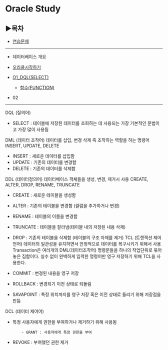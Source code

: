 # Oracle Study

## ▶목차

+ [연습문제](https://github.com/senspond20/Oracle/tree/master/연습문제)

-------------------------------------------

+ 데이터베이스 개요

+ [오라클시작하기](https://github.com/senspond20/Oracle/tree/master/1_오라클시작하기)



+ [O1_DQL(SELECT)](https://github.com/senspond20/Oracle/tree/master/O1_DQL(SELECT)#dclselect)
  + [함수(FUNCTION)](https://github.com/senspond20/Oracle/tree/master/O1_DQL(SELECT)/함수(FUNCTION))

+ 02

--------------------------------

DQL (질의어) 
 - SELECT : 테이블에 저장된 데이터를 조회하는 데 사용되는 가장 기본적인 문법이고 가장 많이 사용됨


DML (데이터 조작어) 
 데이터를 삽입, 변경 삭제 즉 조작하는 역할을 하는 명령어 INSERT, UPDATE, DELETE
- INSERT : 새로운 데이터를 삽입함
- UPDATE : 기존의 데이터를 변경함
- DELETE : 기존의 데이터를 삭제함


DDL (데이터정의어) 
데이터베이스 객체들을 생성, 변경, 제거시 사용 CREATE, ALTER, DROP, RENAME, TRUNCATE
- CREATE : 새로운 테이블을 생성함
- ALTER : 기존의 테이블을 변경함 (컬럼을 추가하거나 변경)
- RENAME : 테이블의 이름을 변경함
- TRUNCATE : 테이블을 잘라냄(테이블 내의 저장된 내용 삭제)
- DROP : 기존의 테이블을 삭제함 (테이블의 구조 자체를 제거)
TCL (트랜잭션 제어언어)
데이터의 일관성을 유지하면서 안정적으로 데이터를 복구시키기 위해서 사용 
Transaction은 여러개의 DML(데이터조작어) 명령문들을 하나의 작업단위로 묶어놓은 집합이다.
실수 없이 완벽하게 입력한 명령어만 영구 저장하기 위해 TCL을 사용한다. 

- COMMIT : 변경된 내용을 영구 저장

- ROLLBACK : 변경되기 이전 상태로 되돌림

- SAVAPOINT : 특정 위치까지를 영구 저장 혹은 이전 상태로 돌리기 위해 저장점을 만듬


 
DCL (데이터 제어어)
- 특정 사용자에게 권한을 부여하거나 제거하기 위해 사용됨

          - GRANT : 사용자에게 특정 권한을 부여
- REVOKE : 부여했던 권한 제거
